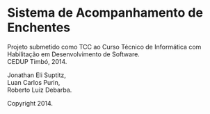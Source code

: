 Sistema de Acompanhamento de Enchentes
======================================

Projeto submetido como TCC ao Curso Técnico de Informática com Habilitação em Desenvolvimento de Software.<br>
CEDUP Timbó, 2014.


Jonathan Eli Suptitz,<br>
Luan Carlos Purin, <br>
Roberto Luiz Debarba.

Copyright 2014.
